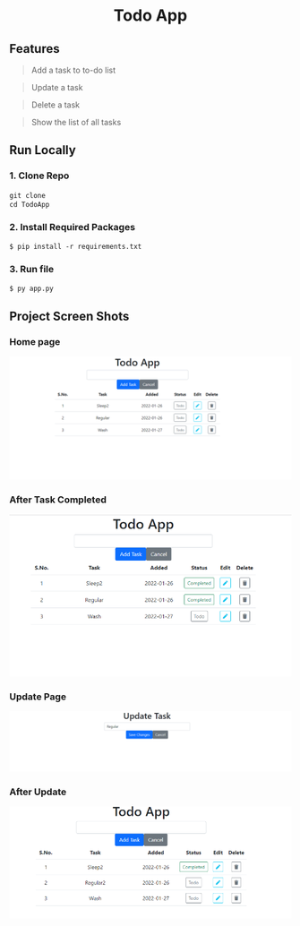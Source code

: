 <div align="center">

# Todo App

</div>

## Features

> Add a task to to-do list

>Update a task

>Delete a task

>Show the list of all tasks

## Run Locally

### 1. Clone Repo

```
git clone 
cd TodoApp
```

### 2. Install Required Packages

```
$ pip install -r requirements.txt
```
### 3. Run file

```
$ py app.py
```

## Project Screen Shots

### Home page
<p align="center"><img src="pic/1.png"></p>

### After Task Completed
<p align="center"><img src="pic/2.png"></p>

### Update Page
<p align="center"><img src="pic/3.png"></p>

### After Update
<p align="center"><img src="pic/4.png"></p>
